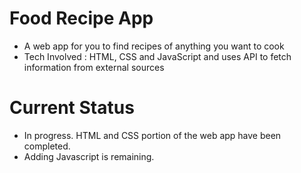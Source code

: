 # Food Recipe App

- A web app for you to find recipes of anything you want to cook
- Tech Involved : HTML, CSS and JavaScript and uses API to fetch information from external sources

#  Current Status 

- In progress. HTML and CSS portion of the web app have been completed.
- Adding Javascript is remaining. 

